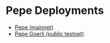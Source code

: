 # Pepe Deployments
- [Pepe (mainnet)](./mainnet#readme)
- [Pepe Goerli (public testnet)](./goerli#readme)
